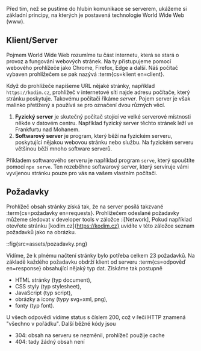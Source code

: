 Před tím, než se pustíme do hlubin komunikace se serverem, ukážeme si základní principy, na kterých je postavená technologie World Wide Web (www).

## Klient/Server

Pojmem World Wide Web rozumíme tu část internetu, která se stará o provoz a fungování webových stránek. Na ty přistupujeme pomocí webového prohlížeče jako Chrome, Firefox, Edge a další. Náš počítač vybaven prohlížečem se pak nazývá :term{cs=klient en=client}.

Když do prohlížeče napíšeme URL nějaké stránky, například `https://kodim.cz`, prohlížeč v internetové síti najde adresu počítače, který stránku poskytuje. Takovému počítači říkáme _server_. Pojem server je však malinko přetížený a používá se pro označení dvou různých věcí. 

1. **Fyzický server** je skutečný počítač stojící ve velké serverové místnosti někde v datovém centru. Například fyzický server těchto stránek leží ve Frankfurtu nad Mohanem. 
1. **Softwarový server** je program, který běží na fyzickém serveru, poskytující nějakou webovou stránku nebo službu. Na fyzickém serveru většinou běží mnoho software serverů. 

Příkladem softwarového serveru je například program `serve`, který spouštíte pomocí `npx serve`. Ten rozeběhne softwarový server, který servíruje vámi vyvíjenou stránku pouze pro vás na vašem vlastním počítači. 

## Požadavky

Prohlížeč obsah stránky získá tak, že na server posílá takzvané :term{cs=požadavky en=requests}. Prohlížečem odeslané požadavky můžeme sledovat v developer tools v záložce :i[Network], Pokud například otevřete stránku [kodim.cz]{https://kodim.cz} uvidíte v této záložce seznam požadavků jako na obrázku.

::fig{src=assets/pozadavky.png}

Vidíme, že k plnému načtení stránky bylo potřeba celkem 23 požadavků. Na základě každého požadavku obdrží klient od serveru :term{cs=odpověď en=response} obsahující nějaký typ dat. Získáme tak postupně 

- HTML stránky (typ document),
- CSS styly (typ stylesheet),
- JavaScript (typ script),
- obrázky a icony (typy svg+xml, png),
- fonty (typ font).

U všech odpovědí vidíme status s číslem 200, což v řeči HTTP znamená "všechno v pořádku". Další běžné kódy jsou

- 304: obsah na serveru se nezměnil, prohlížeč použije cache
- 404: tady žádný obsah není
